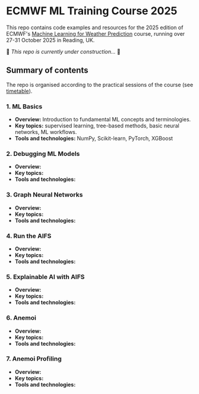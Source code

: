 # ECMWF ML Training Course 2025

This repo contains code examples and resources for the 2025 edition of ECMWF's [Machine Learning for Weather Prediction](https://events.ecmwf.int/event/466/) course, running over 27-31 October 2025 in Reading, UK.

:construction: *This repo is currently under construction...* :construction:

## Summary of contents

The repo is organised according to the practical sessions of the course (see [timetable](https://events.ecmwf.int/event/466/timetable/)).

### 1. ML Basics

- **Overview:** Introduction to fundamental ML concepts and terminologies.
- **Key topics:** supervised learning, tree-based methods, basic neural networks, ML workflows.
- **Tools and technologies:** NumPy, Scikit-learn, PyTorch, XGBoost

### 2. Debugging ML Models

- **Overview:** 
- **Key topics:** 
- **Tools and technologies:** 

### 3. Graph Neural Networks

- **Overview:** 
- **Key topics:** 
- **Tools and technologies:** 

### 4. Run the AIFS

- **Overview:** 
- **Key topics:** 
- **Tools and technologies:** 

### 5. Explainable AI with AIFS

- **Overview:** 
- **Key topics:**
- **Tools and technologies:**

### 6. Anemoi

- **Overview:** 
- **Key topics:** 
- **Tools and technologies:** 

### 7. Anemoi Profiling

- **Overview:** 
- **Key topics:** 
- **Tools and technologies:** 